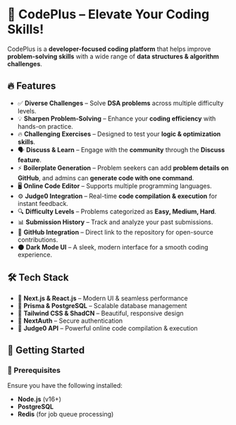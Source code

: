 # 🚀 CodePlus – Elevate Your Coding Skills!  

CodePlus is a **developer-focused coding platform** that helps improve **problem-solving skills** with a wide range of **data structures & algorithm challenges**.  

## 🔥 Features  

- ✅ **Diverse Challenges** – Solve **DSA problems** across multiple difficulty levels.  
- 💡 **Sharpen Problem-Solving** – Enhance your **coding efficiency** with hands-on practice.  
- 🔥 **Challenging Exercises** – Designed to test your **logic & optimization skills**.  
- 🗣 **Discuss & Learn** – Engage with the **community** through the **Discuss feature**.  
- ⚡ **Boilerplate Generation** – Problem seekers can add **problem details on GitHub**, and admins can **generate code with one command**.  
- 🖥 **Online Code Editor** – Supports multiple programming languages.  
- ⚙️ **Judge0 Integration** – Real-time **code compilation & execution** for instant feedback.  
- 🔍 **Difficulty Levels** – Problems categorized as **Easy, Medium, Hard**.  
- 📊 **Submission History** – Track and analyze your past submissions.  
- 🔗 **GitHub Integration** – Direct link to the repository for open-source contributions.  
- 🌑 **Dark Mode UI** – A sleek, modern interface for a smooth coding experience.  

## 🛠 Tech Stack  

- 🔹 **Next.js & React.js** – Modern UI & seamless performance  
- 🔹 **Prisma & PostgreSQL** – Scalable database management  
- 🔹 **Tailwind CSS & ShadCN** – Beautiful, responsive design  
- 🔹 **NextAuth** – Secure authentication  
- 🔹 **Judge0 API** – Powerful online code compilation & execution  

## 🚀 Getting Started  

### 🔧 Prerequisites  

Ensure you have the following installed:  

- **Node.js** (v16+)  
- **PostgreSQL**  
- **Redis** (for job queue processing)  

